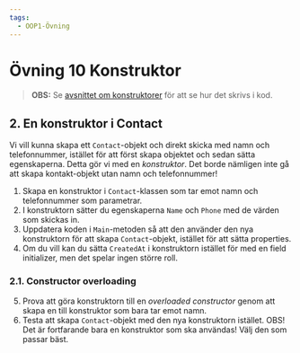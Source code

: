 ```yaml
---
tags:
  - OOP1-Övning
---
```


# Övning 10 Konstruktor

> **OBS:** Se [avsnittet om konstruktorer](../../../../material/cs/oop/constructors.md) för att se hur det skrivs i kod.

## 2. En konstruktor i Contact

Vi vill kunna skapa ett `Contact`-objekt och direkt skicka med namn och telefonnummer, istället för att först skapa objektet och sedan sätta egenskaperna. Detta gör vi med en *konstruktor*. Det borde nämligen inte gå att skapa kontakt-objekt utan namn och telefonnummer!

1. Skapa en konstruktor i `Contact`-klassen som tar emot namn och telefonnummer som parametrar.
2. I konstruktorn sätter du egenskaperna `Name` och `Phone` med de värden som skickas in.
3. Uppdatera koden i `Main`-metoden så att den använder den nya konstruktorn för att skapa `Contact`-objekt, istället för att sätta properties.
4. Om du vill kan du sätta `CreatedAt` i konstruktorn istället för med en field initializer, men det spelar ingen större roll.

### 2.1. Constructor overloading

5. Prova att göra konstruktorn till en *overloaded constructor* genom att skapa en till konstruktor som bara tar emot namn.
6. Testa att skapa `Contact`-objekt med den nya konstruktorn istället. OBS! Det är fortfarande bara en konstruktor som ska användas! Välj den som passar bäst.